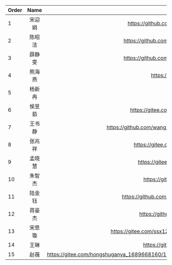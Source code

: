 Order|Name|Table
---|:--:|---:
1|宋迎娟|<a href="https://github.com/songyingjuan/project">https://github.com/songyingjuan/project</a>
2|陈昭洁|<a href="https://github.com/FarewellYO/Homework">https://github.com/FarewellYO/Homework</a>
3|薛静雯|<a href="https://github.com/FarewellYO/Homework">https://github.com/FarewellYO/Homework</a>
4|熊海燕|<a href="https://github.com/xhysah/xhy">https://github.com/xhysah/xhy</a>
5|杨新冉|
6|侯昱茹|<a href="https://gitee.com/M_onkey/homework1">https://gitee.com/M_onkey/homework1</a>
7|王书静|<a href="https://github.com/wangxiaohen/wangshujing.git">https://github.com/wangxiaohen/wangshujing.git</a>
8|张兆祥|<a href="https://gitee.com/ZZX0902/ZZX0002">https://gitee.com/ZZX0902/ZZX0002</a>
9|孟晓慧|<a href="https://gitee.com/MXH123456/hw1">https://gitee.com/MXH123456/hw1</a>
10|朱智杰|<a href="https://gitee.com/zzj98/FirstWork">https://gitee.com/zzj98/FirstWork</a>
11|陆金钰|<a href="https://github.com/ljy110/L/tree/master/ljy">https://github.com/ljy110/L/tree/master/ljy</a>
12|蒋豪杰|<a href="https://github.com/JHJOO123/hw1">https://github.com/JHJOO123/hw1</a>
13|宋思璇|<a href="https://gitee.com/ssx123456/456/tree/master/">https://gitee.com/ssx123456/456/tree/master/</a>
14|王琳|<a href="https://gitee.com/lainey-git/hwo2">https://gitee.com/lainey-git/hwo2</a>
15|赵薇|<a href="https://gitee.com/hongshuganya_1689668160/102107/tree/master/hw4">https://gitee.com/hongshuganya_1689668160/102107/tree/master/hw4</a>


